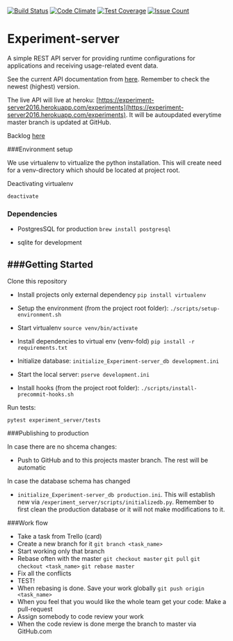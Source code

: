 [![Build Status](https://travis-ci.org/TheSoftwareFactory/experiment-server.svg?branch=master)](https://travis-ci.org/TheSoftwareFactory/experiment-server)
[![Code Climate](https://codeclimate.com/github/TheSoftwareFactory/experiment-server/badges/gpa.svg)](https://codeclimate.com/github/TheSoftwareFactory/experiment-server)
[![Test Coverage](https://codeclimate.com/github/TheSoftwareFactory/experiment-server/badges/coverage.svg)](https://codeclimate.com/github/TheSoftwareFactory/experiment-server/coverage)
[![Issue Count](https://codeclimate.com/github/TheSoftwareFactory/experiment-server/badges/issue_count.svg)](https://codeclimate.com/github/TheSoftwareFactory/experiment-server)
# Experiment-server

A simple REST API server for providing runtime configurations for applications and receiving usage-related event data.

See the current API documentation from [here](https://swaggerhub.com/api/wakr/experiment-server/). Remember to check the newest (highest) version.

The live API will live at heroku: [https://experiment-server2016.herokuapp.com/experiments](https://experiment-server2016.herokuapp.com/experiments). It will be autoupdated everytime master branch is updated at GitHub.

Backlog [here](https://trello.com/b/aRdMndWJ/backlog)

###Environment setup

We use virtualenv to virtualize the python installation. This will create need for a venv-directory which should be located at project root.

Deactivating virtualenv

`deactivate`

### Dependencies

- PostgresSQL for production `brew install postgresql`

- sqlite for development

###Getting Started
---------------

Clone this repository

- Install projects only external dependency
`pip install virtualenv`

- Setup the environment (from the project root folder):
`./scripts/setup-environment.sh`

- Start virtualenv
`source venv/bin/activate`

- Install dependencies to virtual env (venv-fold)
`pip install -r requirements.txt`

- Initialize database:
`initialize_Experiment-server_db development.ini`

- Start the local server:
`pserve development.ini`

- Install hooks (from the project root folder):
`./scripts/install-precommit-hooks.sh`


Run tests:

`pytest experiment_server/tests`

###Publishing to production

In case there are no shcema changes:
- Push to GitHub and to this projects master branch. The rest will be automatic

In case the database schema has changed
- `initialize_Experiment-server_db production.ini`. This will establish new via `/experiment_server/scripts/initializedb.py`. Remember to first clean the production database or it will not make modifications to it.


###Work flow

- Take a task from Trello (card)
- Create a new branch for it `git branch <task_name>`
- Start working only that branch
- Rebase often with the master `git checkout master` `git pull` `git checkout <task_name>` `git rebase master`
- Fix all the conflicts
- TEST!
- When rebasing is done. Save your work globally `git push origin <task_name>`
- When you feel that you would like the whole team get your code: Make a pull-request
- Assign somebody to code review your work
- When the code review is done merge the branch to master via GitHub.com

